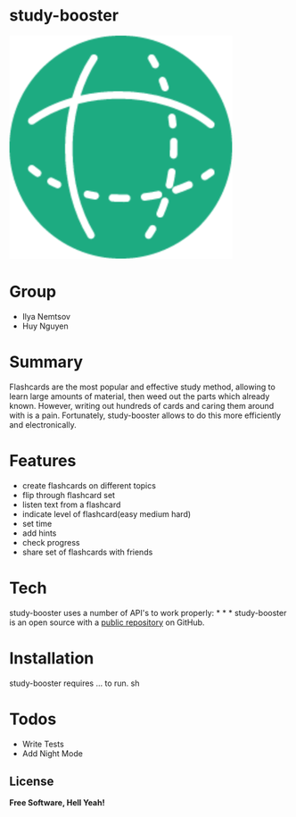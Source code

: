 # study-booster
![](study-booster.png)

# Group
* Ilya Nemtsov
* Huy Nguyen

# Summary
Flashcards are the most popular and effective study method, allowing to learn large amounts of material, then weed out the parts which already known. However, writing out hundreds of cards and caring them around with is a pain. Fortunately, study-booster allows to do this more efficiently and electronically.

# Features
 - create flashcards on different topics
 - flip through flashcard set
 - listen text from a flashcard
 - indicate level of flashcard(easy medium hard)
 - set time
 - add hints
 - check progress
 - share set of flashcards with friends

# Tech
study-booster uses a number of API's to work properly:
*
*
*
study-booster is an open source with a [public repository](https://github.com/inemtsov/study-booste)
on GitHub.

# Installation
study-booster requires ... to run.
sh

# Todos
- Write Tests
- Add Night Mode

License
----
**Free Software, Hell Yeah!**
